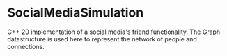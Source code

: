 # SocialMediaSimulation
 C++ 20 implementation of a social media's friend functionality.  The Graph datastructure is used here to represent the network of people and connections.
